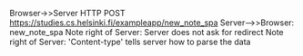 
Browser->>Server HTTP POST https://studies.cs.helsinki.fi/exampleapp/new_note_spa
Server-->>Browser: new_note_spa
Note right of Server: Server does not ask for redirect
Note right of Server: 'Content-type' tells server how to parse the data